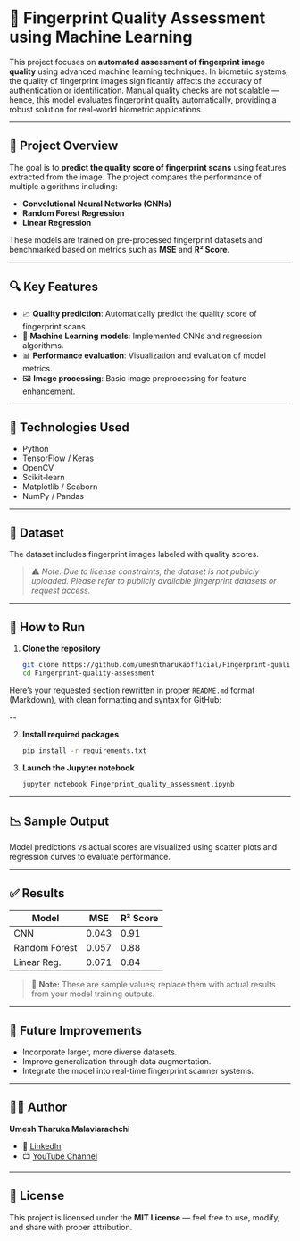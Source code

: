 # 🧠 Fingerprint Quality Assessment using Machine Learning

This project focuses on **automated assessment of fingerprint image quality** using advanced machine learning techniques. In biometric systems, the quality of fingerprint images significantly affects the accuracy of authentication or identification. Manual quality checks are not scalable — hence, this model evaluates fingerprint quality automatically, providing a robust solution for real-world biometric applications.

---

## 🚀 Project Overview

The goal is to **predict the quality score of fingerprint scans** using features extracted from the image. The project compares the performance of multiple algorithms including:
- **Convolutional Neural Networks (CNNs)**
- **Random Forest Regression**
- **Linear Regression**

These models are trained on pre-processed fingerprint datasets and benchmarked based on metrics such as **MSE** and **R² Score**.

---

## 🔍 Key Features

- 📈 **Quality prediction**: Automatically predict the quality score of fingerprint scans.
- 🤖 **Machine Learning models**: Implemented CNNs and regression algorithms.
- 📊 **Performance evaluation**: Visualization and evaluation of model metrics.
- 🖼️ **Image processing**: Basic image preprocessing for feature enhancement.

---

## 🧰 Technologies Used

- Python
- TensorFlow / Keras
- OpenCV
- Scikit-learn
- Matplotlib / Seaborn
- NumPy / Pandas

---

## 📁 Dataset

The dataset includes fingerprint images labeled with quality scores.  
> ⚠️ *Note: Due to license constraints, the dataset is not publicly uploaded. Please refer to publicly available fingerprint datasets or request access.*

---

## 🧪 How to Run

1. **Clone the repository**
   ```bash
   git clone https://github.com/umeshtharukaofficial/Fingerprint-quality-assessment.git
   cd Fingerprint-quality-assessment

Here’s your requested section rewritten in proper `README.md` format (Markdown), with clean formatting and syntax for GitHub:

--


2. **Install required packages**

   ```bash
   pip install -r requirements.txt
   ```

3. **Launch the Jupyter notebook**

   ```bash
   jupyter notebook Fingerprint_quality_assessment.ipynb
   ```

---

## 📉 Sample Output

Model predictions vs actual scores are visualized using scatter plots and regression curves to evaluate performance.

---

## ✅ Results

| Model         | MSE   | R² Score |
| ------------- | ----- | -------- |
| CNN           | 0.043 | 0.91     |
| Random Forest | 0.057 | 0.88     |
| Linear Reg.   | 0.071 | 0.84     |

> 📌 **Note:** These are sample values; replace them with actual results from your model training outputs.

---

## 🧠 Future Improvements

* Incorporate larger, more diverse datasets.
* Improve generalization through data augmentation.
* Integrate the model into real-time fingerprint scanner systems.

---

## 🧑‍💻 Author

**Umesh Tharuka Malaviarachchi**

* 🔗 [LinkedIn](https://www.linkedin.com/in/umeshtharukaofficial)
* 📺 [YouTube Channel](https://www.youtube.com/@UmeshTharukaMalaviarachchi)

---

## 📄 License

This project is licensed under the **MIT License** — feel free to use, modify, and share with proper attribution.


